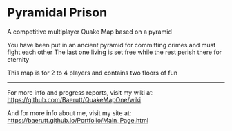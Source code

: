 # Pyramidal Prison

A competitive multiplayer Quake Map based on a pyramid

You have been put in an ancient pyramid for committing crimes and must fight each other
The last one living is set free while the rest perish there for eternity

This map is for 2 to 4 players and contains two floors of fun

---
For more info and progress reports, visit my wiki at: https://github.com/Baerutt/QuakeMapOne/wiki

And for more info about me, visit my site at: https://baerutt.github.io/Portfolio/Main_Page.html

